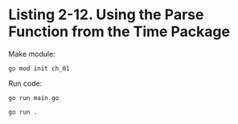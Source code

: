 # Listing 2-12. Using the Parse Function from the Time Package

Make module:

```
go mod init ch_01 
```

Run code:

```
go run main.go
```

```
go run .
```